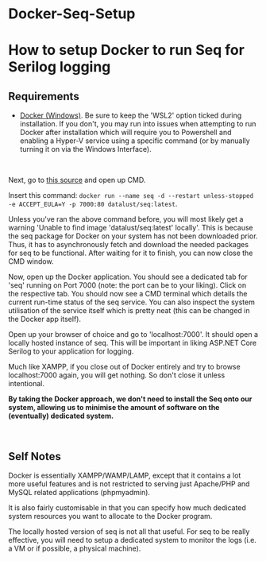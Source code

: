 # Docker-Seq-Setup

<h1>How to setup Docker to run Seq for Serilog logging</h1>
<h2>Requirements</h2>
<ul>
  <li><a href="https://docs.docker.com/docker-for-windows/install/">Docker (Windows)</a>. Be sure to keep the 'WSL2' option ticked during installation. If you don't, you may run into issues when attempting to run Docker after installation which will require you to Powershell and enabling a Hyper-V service using a specific command (or by manually turning it on via the Windows Interface).</li>
</ul>
<br />
<p>Next, go to <a href="https://hub.docker.com/r/datalust/seq">this source</a> and open up CMD.</p>
<p>Insert this command: <code>docker run --name seq -d --restart unless-stopped -e ACCEPT_EULA=Y -p 7000:80 datalust/seq:latest</code>.</p>
<p>Unless you've ran the above command before, you will most likely get a warning 'Unable to find image 'datalust/seq:latest' locally'. This is because the seq package for Docker on your system has not been downloaded prior. Thus, it has to asynchronously fetch and download the needed packages for seq to be functional. After waiting for it to finish, you can now close the CMD window.</p>
<p>Now, open up the Docker application. You should see a dedicated tab for 'seq' running on Port 7000 (note: the port can be to your liking). Click on the respective tab. You should now see a CMD terminal which details the current run-time status of the seq service. You can also inspect the system utilisation of the service itself which is pretty neat (this can be changed in the Docker app itself).</p>
<p>Open up your browser of choice and go to 'localhost:7000'. It should open a locally hosted instance of seq. This will be important in liking ASP.NET Core Serilog to your application for logging.</p>
<p>Much like XAMPP, if you close out of Docker entirely and try to browse localhost:7000 again, you will get nothing. So don't close it unless intentional.</p>
<p><b>By taking the Docker approach, we don't need to install the Seq onto our system, allowing us to minimise the amount of software on the (eventually) dedicated system.</b></p>
<br />
<h2>Self Notes</h2>
<p>Docker is essentially XAMPP/WAMP/LAMP, except that it contains a lot more useful features and is not restricted to serving just Apache/PHP and MySQL related applications (phpmyadmin).</p>
<p>It is also fairly customisable in that you can specify how much dedicated system resources you want to allocate to the Docker program.</p>
<p>The locally hosted version of seq is not all that useful. For seq to be really effective, you will need to setup a dedicated system to monitor the logs (i.e. a VM or if possible, a physical machine).</p>
